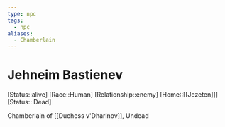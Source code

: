 ```yaml
---
type: npc
tags:
  - npc
aliases:
  - Chamberlain
---
```


# Jehneim Bastienev
[Status::alive]
[Race::Human]
[Relationship::enemy]
[Home::[[Jezeten]]]
[Status:: Dead]

Chamberlain of [[Duchess v'Dharinov]], Undead